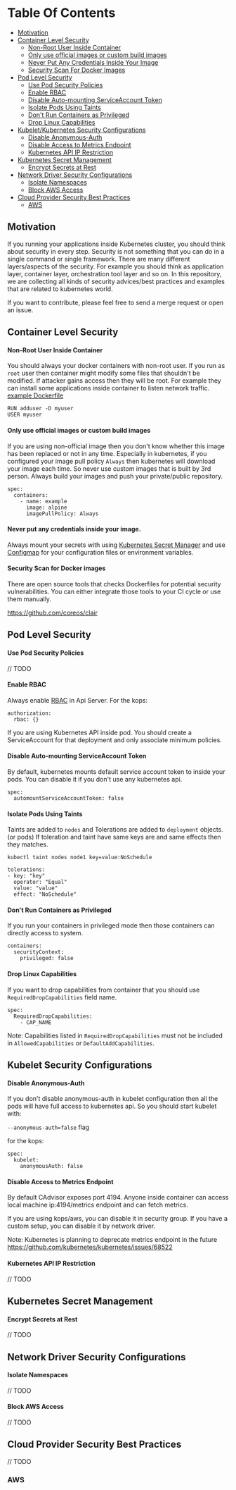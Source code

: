 # Table Of Contents

* [Motivation](#motivation)
* [Container Level Security](#container-level-security)
  * [Non-Root User Inside Container](#non-root-user-inside-container)
  * [Only use official images or custom build images](#only-use-official-images-or-custom-build-images)
  * [Never Put Any Credentials Inside Your Image](#never-put-any-credentials-inside-your-image)
  * [Security Scan For Docker Images](#security-scan-for-docker-images)
* [Pod Level Security](#pod-level-security)
  * [Use Pod Security Policies](#use-pod-security-policies)
  * [Enable RBAC](#enable-rbac)
  * [Disable Auto-mounting ServiceAccount Token](#disable-auto-mounting-serviceaccount-token)
  * [Isolate Pods Using Taints](#isolate-pods-using-taints)
  * [Don't Run Containers as Privileged](#dont-run-containers-as-privileged)
  * [Drop Linux Capabilities](#drop-linux-capabilities)
* [Kubelet/Kubernetes Security Configurations](#kubernetes-security-configurations)
  * [Disable Anonymous-Auth](#disable-anonymous-auth)
  * [Disable Access to Metrics Endpoint](#disable-access-to-metrics-endpoint)
  * [Kubernetes API IP Restriction](#kubernetes-api-ip-restriction)
* [Kubernetes Secret Management](#kubernetes-secret-management)
  * [Encrypt Secrets at Rest](#encrypt-secrets-at-rest)
* [Network Driver Security Configurations](#network-driver-security-configurations)
  * [Isolate Namespaces](#isolate-namespaces)
  * [Block AWS Access](#block-aws-access)
* [Cloud Provider Security Best Practices](#cloud-provider-security-best-practices)
  * [AWS](#aws)


## Motivation

If you running your applications inside Kubernetes cluster, you should think about security in every step. Security is not something that you can do in a single command or single framework. There are many different layers/aspects of the security. For example you should think as application layer, container layer, orchestration tool layer and so on. In this repository, we are collecting all kinds of security advices/best practices and examples that are related to kubernetes world.

If you want to contribute, please feel free to send a merge request or open an issue.

## Container Level Security

#### Non-Root User Inside Container

You should always your docker containers with non-root user.
If you run as `root` user then container might modify some files that shouldn't be modified.
If attacker gains access then they will be root. For example they can install some applications inside container to listen network traffic. [example Dockerfile](https://github.com/kloia/kubernetes-e2e-security/blob/master/container/Dockerfile)

```
RUN adduser -D myuser
USER myuser
```

#### Only use official images or custom build images

If you are using non-official image then you don't know whether this image has been replaced or not in any time. Especially in kubernetes, if you configured your image pull policy `Always` then kubernetes will download your image each time.
So never use custom images that is built by 3rd person. Always build your images and push your private/public repository.

```
spec:
  containers:
    - name: example
      image: alpine
      imagePullPolicy: Always
```


#### Never put any credentials inside your image.

Always mount your secrets with using [Kubernetes Secret Manager](https://kubernetes.io/docs/concepts/configuration/secret/) and use [Configmap](https://kubernetes.io/docs/tasks/configure-pod-container/configure-pod-configmap/) for your configuration files or environment variables.

#### Security Scan for Docker images

There are open source tools that checks Dockerfiles for potential security vulnerabilities. You can either integrate those tools to your CI cycle or use them manually.

https://github.com/coreos/clair


## Pod Level Security

#### Use Pod Security Policies
// TODO

#### Enable RBAC
Always enable [RBAC](https://kubernetes.io/docs/reference/access-authn-authz/rbac/) in Api Server.
For the kops:
```
authorization:
  rbac: {}
```

If you are using Kubernetes API inside pod. You should create
a ServiceAccount for that deployment and only associate minimum policies.


#### Disable Auto-mounting ServiceAccount Token
By default, kubernetes mounts default service account token to inside your pods. You can disable it if you don't use any kubernetes api.

```
spec:
  automountServiceAccountToken: false
```

#### Isolate Pods Using Taints
Taints are added to `nodes` and Tolerations are added to `deployment` objects. (or pods)
If toleration and taint have same keys are and same effects then they matches.

```
kubectl taint nodes node1 key=value:NoSchedule
```

```
tolerations:
- key: "key"
  operator: "Equal"
  value: "value"
  effect: "NoSchedule"
```


#### Don't Run Containers as Privileged
If you run your containers in privileged mode then those containers can directly
access to system.

```
containers:
  securityContext:
    privileged: false
```

#### Drop Linux Capabilities
If you want to drop capabilities from container that you should use `RequiredDropCapabilities` field name.

```
spec:
  RequiredDropCapabilities:
    - CAP_NAME
```
Note: Capabilities listed in `RequiredDropCapabilities` must not be included in `AllowedCapabilities` or `DefaultAddCapabilities`.

## Kubelet Security Configurations

#### Disable Anonymous-Auth

If you don't disable anonymous-auth in kubelet configuration then
all the pods will have full access to kubernetes api.
So you should start kubelet with:

`--anonymous-auth=false` flag

for the kops:

```
spec:
  kubelet:
    anonymousAuth: false
```

#### Disable Access to Metrics Endpoint
By default CAdvisor exposes port 4194.
Anyone inside container can access local machine ip:4194/metrics endpoint and
can fetch metrics.

If you are using kops/aws, you can disable it in security group.
If you have a custom setup, you can disable it by network driver.

Note: Kubernetes is planning to deprecate metrics endpoint in the future
https://github.com/kubernetes/kubernetes/issues/68522

#### Kubernetes API IP Restriction
// TODO


## Kubernetes Secret Management

#### Encrypt Secrets at Rest
// TODO

## Network Driver Security Configurations


#### Isolate Namespaces
// TODO

#### Block AWS Access
// TODO


## Cloud Provider Security Best Practices
// TODO

### AWS
